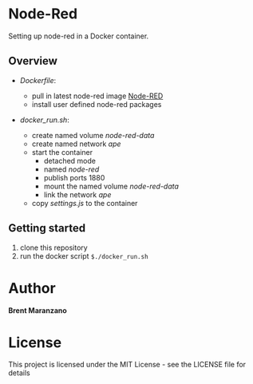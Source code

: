 # Node-Red
Setting up node-red in a Docker container.

## Overview
* *Dockerfile*:
  * pull in latest node-red image [Node-RED](https://hub.docker.com/r/nodered/node-red-docker/)
  * install user defined node-red packages

* *docker_run.sh*:
  * create named volume *node-red-data*
  * create named network *ape*
  * start the container
    * detached mode
    * named *node-red*
    * publish ports 1880
    * mount the named volume *node-red-data*
    * link the network *ape*
  * copy *settings.js* to the container

## Getting started
1. clone this repository
2. run the docker script
`$./docker_run.sh`

# Author

**Brent Maranzano**

# License

This project is licensed under the MIT License - see the LICENSE file for details
